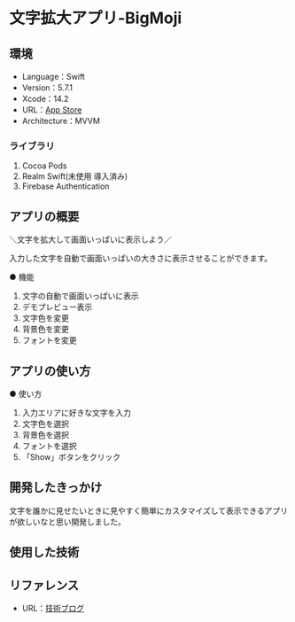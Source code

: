# 文字拡大アプリ-BigMoji
## 環境

- Language：Swift
- Version：5.7.1
- Xcode：14.2
- URL：[App Store](https://apps.apple.com/jp/app/%E6%97%85time/id6449208868) 
- Architecture：MVVM

### ライブラリ

1. Cocoa Pods
2. Realm Swift(未使用 導入済み)
3. Firebase Authentication

## アプリの概要
＼文字を拡大して画面いっぱいに表示しよう／

入力した文字を自動で画面いっぱいの大きさに表示させることができます。

● 機能
1. 文字の自動で画面いっぱいに表示
2. デモプレビュー表示
3. 文字色を変更
4. 背景色を変更
5. フォントを変更

## アプリの使い方
● 使い方
1. 入力エリアに好きな文字を入力
2. 文字色を選択
3. 背景色を選択
4. フォントを選択
5. 「Show」ボタンをクリック

## 開発したきっかけ
文字を誰かに見せたいときに見やすく簡単にカスタマイズして表示できるアプリが欲しいなと思い開発しました。

## 使用した技術


## リファレンス
- URL：[技術ブログ](https://tech.amefure.com/) 

